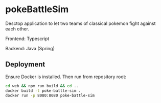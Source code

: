 # pokeBattleSim

Desctop application to let two teams of classical pokemon fight against each other.

Frontend: Typescript

Backend: Java (Spring)

## Deployment

Ensure Docker is installed. Then run from repository root:

```bash
cd web && npm run build && cd ..
docker build -t poke-battle-sim .
docker run -p 8080:8080 poke-battle-sim
```
